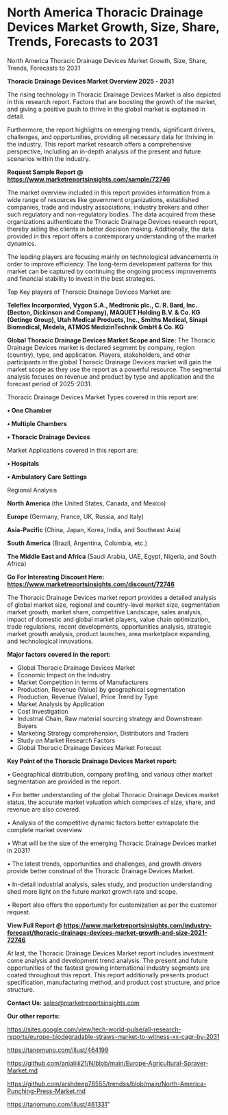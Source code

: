 # North America Thoracic Drainage Devices Market Growth, Size, Share, Trends, Forecasts to 2031
North America Thoracic Drainage Devices Market Growth, Size, Share, Trends, Forecasts to 2031

<Strong> Thoracic Drainage Devices Market Overview 2025 - 2031</strong>

The rising technology in Thoracic Drainage Devices Market is also depicted in this research report. Factors that are boosting the growth of the market, and giving a positive push to thrive in the global market is explained in detail.

Furthermore, the report highlights on emerging trends, significant drivers, challenges, and opportunities, providing all necessary data for thriving in the industry. This report market research offers a comprehensive perspective, including an in-depth analysis of the present and future scenarios within the industry.

<strong>Request Sample Report @ <a href=https://www.marketreportsinsights.com/sample/72746>https://www.marketreportsinsights.com/sample/72746</a></strong>

The market overview included in this report provides information from a wide range of resources like government organizations, established companies, trade and industry associations, industry brokers and other such regulatory and non-regulatory bodies. The data acquired from these organizations authenticate the Thoracic Drainage Devices research report, thereby aiding the clients in better decision making. Additionally, the data provided in this report offers a contemporary understanding of the market dynamics.

The leading players are focusing mainly on technological advancements in order to improve efficiency. The long-term development patterns for this market can be captured by continuing the ongoing process improvements and financial stability to invest in the best strategies.

Top Key players of Thoracic Drainage Devices Market are:

<strong>Teleflex Incorporated, Vygon S.A., Medtronic plc., C. R. Bard, Inc. (Becton, Dickinson and Company), MAQUET Holding B.V. & Co. KG (Getinge Group), Utah Medical Products, Inc., Smiths Medical, Sinapi Biomedical, Medela, ATMOS MedizinTechnik GmbH & Co. KG</strong>

<strong><b>Global Thoracic Drainage Devices Market Scope and Size:</b></strong>
The Thoracic Drainage Devices market is declared segment by company, region (country), type, and application. Players, stakeholders, and other participants in the global Thoracic Drainage Devices market will gain the market scope as they use the report as a powerful resource. The segmental analysis focuses on revenue and product by type and application and the forecast period of 2025-2031.

Thoracic Drainage Devices Market Types covered in this report are:

<strong>• One Chamber

• Multiple Chambers

• Thoracic Drainage Devices</strong>

Market Applications covered in this report are:

<strong>• Hospitals

• Ambulatory Care Settings</strong> 

Regional Analysis

<strong>North America</strong> (the United States, Canada, and Mexico)

<strong>Europe</strong> (Germany, France, UK, Russia, and Italy)

<strong>Asia-Pacific</strong> (China, Japan, Korea, India, and Southeast Asia)

<strong>South America</strong> (Brazil, Argentina, Colombia, etc.)

<strong>The Middle East and Africa</strong> (Saudi Arabia, UAE, Egypt, Nigeria, and South Africa)

<strong>Go For Interesting Discount Here: <a href=https://www.marketreportsinsights.com/discount/72746>https://www.marketreportsinsights.com/discount/72746</a></strong>

The Thoracic Drainage Devices market report provides a detailed analysis of global market size, regional and country-level market size, segmentation market growth, market share, competitive Landscape, sales analysis, impact of domestic and global market players, value chain optimization, trade regulations, recent developments, opportunities analysis, strategic market growth analysis, product launches, area marketplace expanding, and technological innovations.

<strong><b>Major factors covered in the report:</b></strong>
<ul>
  <li>Global Thoracic Drainage Devices Market </li>
  <li>Economic Impact on the Industry</li>
  <li>Market Competition in terms of Manufacturers</li>
  <li>Production, Revenue (Value) by geographical segmentation</li>
  <li>Production, Revenue (Value), Price Trend by Type</li>
  <li>Market Analysis by Application</li>
  <li>Cost Investigation</li>
  <li>Industrial Chain, Raw material sourcing strategy and Downstream Buyers</li>
  <li>Marketing Strategy comprehension, Distributors and Traders</li>
  <li>Study on Market Research Factors</li>
  <li>Global Thoracic Drainage Devices Market Forecast</li>
</ul>

<strong><b>Key Point of the Thoracic Drainage Devices Market report:</b></strong>

• Geographical distribution, company profiling, and various other market segmentation are provided in the report.

• For better understanding of the global Thoracic Drainage Devices market status, the accurate market valuation which comprises of size, share, and revenue are also covered.

• Analysis of the competitive dynamic factors better extrapolate the complete market overview

• What will be the size of the emerging Thoracic Drainage Devices market in 2031?

• The latest trends, opportunities and challenges, and growth drivers provide better construal of the Thoracic Drainage Devices Market.

• In-detail industrial analysis, sales study, and production understanding shed more light on the future market growth rate and scope.

• Report also offers the opportunity for customization as per the customer request.

<strong><b>View Full Report @ <a href=https://www.marketreportsinsights.com/industry-forecast/thoracic-drainage-devices-market-growth-and-size-2021-72746>https://www.marketreportsinsights.com/industry-forecast/thoracic-drainage-devices-market-growth-and-size-2021-72746</a></b></strong>


At last, the Thoracic Drainage Devices Market report includes investment come analysis and development trend analysis. The present and future opportunities of the fastest growing international industry segments are coated throughout this report. This report additionally presents product specification, manufacturing method, and product cost structure, and price structure.

<strong>Contact Us:</strong>
sales@marketreportsinsights.com

<strong>Our other reports:</strong>

<a href=https://sites.google.com/view/tech-world-pulse/all-research-reports/europe-biodegradable-straws-market-to-witness-xx-cagr-by-2031>https://sites.google.com/view/tech-world-pulse/all-research-reports/europe-biodegradable-straws-market-to-witness-xx-cagr-by-2031</a>

<a href=https://tanomuno.com/illust/464199>https://tanomuno.com/illust/464199</a>

<a href=https://github.com/anjaliiii21/N/blob/main/Europe-Agricultural-Sprayer-Market.md>https://github.com/anjaliiii21/N/blob/main/Europe-Agricultural-Sprayer-Market.md</a>

<a href=https://github.com/arshdeep76555/trendss/blob/main/North-America-Punching-Press-Market.md>https://github.com/arshdeep76555/trendss/blob/main/North-America-Punching-Press-Market.md</a>

<a href=https://tanomuno.com/illust/461331>https://tanomuno.com/illust/461331</a>"

